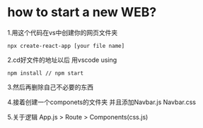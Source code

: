 # how to start a new WEB?  
1.用这个代码在vs中创建你的网页文件夹
```  
npx create-react-app [your file name]  
```
2.cd好文件的地址以后 用vscode using 
``` 
npm install // npm start  
```
3.然后再删除自己不必要的东西

4.接着创建一个componets的文件夹 并且添加Navbar.js Navbar.css  

5.关于逻辑 App.js > Route > Components(css.js)  
